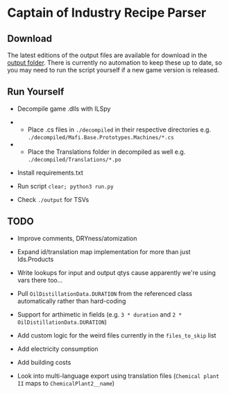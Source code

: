 # Captain of Industry Recipe Parser

## Download

The latest editions of the output files are available for download in the [output folder](https://github.com/brct-james/captain-of-industry-recipe-parser/tree/main/output). There is currently no automation to keep these up to date, so you may need to run the script yourself if a new game version is released.

## Run Yourself

- Decompile game .dlls with ILSpy

- - Place .cs files in `./decompiled` in their respective directories e.g. `./decompiled/Mafi.Base.Prototypes.Machines/*.cs`

- - Place the Translations folder in decompiled as well e.g. `./decompiled/Translations/*.po`

- Install requirements.txt

- Run script `clear; python3 run.py`

- Check `./output` for TSVs

## TODO

- Improve comments, DRYness/atomization

- Expand id/translation map implementation for more than just Ids.Products

- Write lookups for input and output qtys cause apparently we're using vars there too...

- Pull `OilDistillationData.DURATION` from the referenced class automatically rather than hard-coding

- Support for arthimetic in fields (e.g. `3 * duration` and `2 * OilDistillationData.DURATION`)

- Add custom logic for the weird files currently in the `files_to_skip` list

- Add electricity consumption

- Add building costs

- Look into multi-language export using translation files (`Chemical plant II` maps to `ChemicalPlant2__name`)